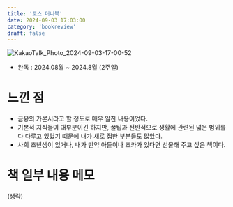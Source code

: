 ```yaml
---
title: '토스 머니북'
date: 2024-09-03 17:03:00
category: 'bookreview'
draft: false
---
```


![KakaoTalk_Photo_2024-09-03-17-00-52](https://github.com/user-attachments/assets/1bbf4e5e-a506-429b-b01e-534702f8732a)
 

- 완독 : 2024.08월 ~ 2024.8월 (2주일)

# 느낀 점
- 금융의 가본서라고 할 정도로 매우 알찬 내용이었다.
- 기본적 지식들이 대부분이긴 하지만, 꿀팁과 전반적으로 생활에 관련된 넓은 범위를 다 다루고 있었기 떄문에 내가 새로 접한 부분들도 많았다.
- 사회 초년생이 있거나, 내가 만약 아들이나 조카가 있다면 선물해 주고 싶은 책이다.

# 책 일부 내용 메모
(생략)